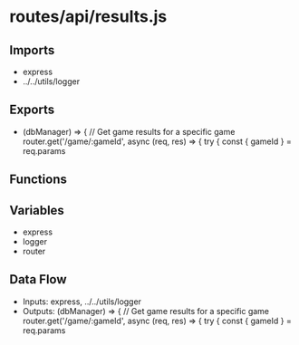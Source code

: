 # routes/api/results.js

## Imports
- express
- ../../utils/logger

## Exports
- (dbManager) => {
  // Get game results for a specific game
  router.get('/game/:gameId', async (req, res) => {
    try {
      const { gameId } = req.params

## Functions

## Variables
- express
- logger
- router

## Data Flow
- Inputs: express, ../../utils/logger
- Outputs: (dbManager) => {
  // Get game results for a specific game
  router.get('/game/:gameId', async (req, res) => {
    try {
      const { gameId } = req.params